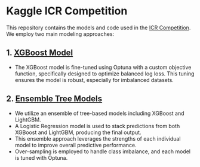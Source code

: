 # Kaggle ICR Competition

This repository contains the models and code used in the [ICR Competition](https://www.kaggle.com/competitions/icr-identify-age-related-conditions/submissions). We employ two main modeling approaches:

## 1. [XGBoost Model](https://github.com/MaggieFungly/Kaggle-ICR-competition/blob/main/XGBoost.ipynb)
- The XGBoost model is fine-tuned using Optuna with a custom objective function, specifically designed to optimize balanced log loss. This tuning ensures the model is robust, especially for imbalanced datasets.

## 2. [Ensemble Tree Models](https://github.com/MaggieFungly/Kaggle-ICR-competition/blob/main/xgboost-lightgbm-logistic-regression.ipynb)
- We utilize an ensemble of tree-based models including XGBoost and LightGBM.
- A Logistic Regression model is used to stack predictions from both XGBoost and LightGBM, producing the final output.
- This ensemble approach leverages the strengths of each individual model to improve overall predictive performance.
- Over-sampling is employed to handle class imbalance, and each model is tuned with Optuna.
